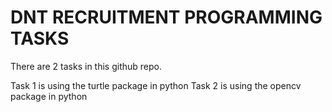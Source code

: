 # DNT RECRUITMENT PROGRAMMING TASKS

There are 2 tasks in this github repo.

Task 1 is using the turtle package in python
Task 2 is using the opencv package in python